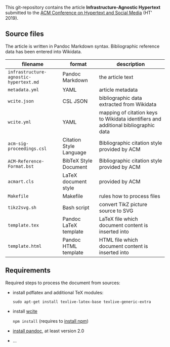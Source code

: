 This git-repository contains the article **Infrastructure-Agnostic Hypertext** submitted to the [ACM Conference on Hypertext and Social Media](https://ht.acm.org/ht2019/) (HT' 2019).

## Source files

The article is written in Pandoc Markdown syntax. Bibliographic reference data has been entered into Wikidata.

| filename  | format | description |
|-----------|--------|-------------|
| `infrastructure-agnostic-hypertext.md` | Pandoc Markdown | the article text
| `metadata.yml` | YAML | article metadata
| `wcite.json` | CSL JSON | bibliographic data extracted from Wikidata
| `wcite.yml` | YAML | mapping of citation keys to Wikidata identifiers and additional bibliographic data
| `acm-sig-proceedings.csl` | Citation Style Language | Bibliographic citation style provided by ACM
| `ACM-Reference-Format.bst` | BibTeX Style Document | Bibliographic citation style provided by ACM
| `acmart.cls` | LaTeX document style  | provided by ACM
| `Makefile` | Makefile | rules how to process files
| `tikz2svg.sh` | Bash script | convert TikZ picture source to SVG
| `template.tex` | Pandoc LaTeX template | LaTeX file which document content is inserted into
| `template.html` | Pandoc HTML template | HTML file which document content is inserted into

## Requirements

Required steps to process the document from sources:

* install pdflatex and additional TeX modules:

   `sudo apt-get install texlive-latex-base texlive-generic-extra`

* install [wcite](http://wikicite.org/wcite/)

   `npm install` (requires to [install npm](https://www.npmjs.com/get-npm))

* [install pandoc](https://pandoc.org/installing), at least version 2.0

* ...
